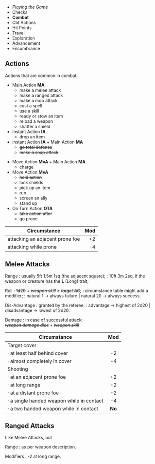 
<!-- .margin.compass -->
* _Playing the Game_
* Checks
* **Combat**
* Cbt Actions
* Hit Points
* Travel
* Exploration
* Advancement
* Encumbrance

## Actions

Actions that are common in combat:

<!-- <div.actions> -->

<!-- .alpha -->
* Main Action **MA**
  * make a melee attack
  * make a ranged attack
  * make a mob attack
  * cast a spell
  * use a skill
  * ready or stow an item
  * reload a weapon
  * shatter a shield
* Instant Action **IA**
  * drop an item
* Instant Action **IA** + Main Action **MA**
  * ~~go total defense~~
  * ~~make a snap attack~~

<!-- .bravo -->
* Move Action **MvA** + Main Action **MA**
  * charge
* Move Action **MvA**
  * ~~hold action~~
  * lock shields
  * pick up an item
  * run
  * screen an ally
  * stand up
* On Turn Action **OTA**
  * ~~take action after~~
  * go prone

<!-- </div> -->


<!-- .modifiers.hidden -->
| Circumstance                    | Mod |
|---------------------------------|----:|
| attacking an adjacent prone foe |  +2 |
| attacking while prone           |  -4 |

## Melee Attacks

Range
: usually 5ft 1.5m 1sq (the adjacent square);
: 10ft 3m 2sq, if the weapon or creature has the **L** (Long) trait;

Roll
: ~~1d20~~ + ~~_weapon skill_~~ ≥ ~~_target AC_~~;
: circumstance table might add a modifier;
: natural 1 → always failure | natural 20 → always success.

Dis-Advantage
: granted by the referee;
: advantage → highest of 2d20 | disadvantage → lowest of 2d20.

Damage
: in case of successful attack:<br/>~~_weapon damage dice_~~ + ~~_weapon skill_~~

<!-- .modifiers.hidden -->
| Circumstance                              | Mod    |
|-------------------------------------------|:------:|
| Target cover                              |        |
| · at least half behind cover              | -2     |
| · almost completely in cover              | -4     |
| Shooting                                  |        |
| · at an adjacent prone foe                | +2     |
| · at long range                           | -2     |
| · at a distant prone foe                  | -2     |
| · a single handed weapon while in contact | -4     |
| · a two handed weapon while in contact    | **No** |


## Ranged Attacks

Like Melee Attacks, but

Range
: as per weapon description.

Modifiers
: -2 at long range.

